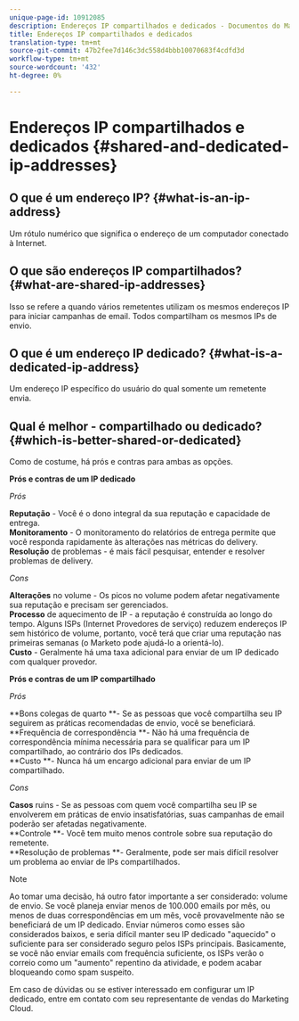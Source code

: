 ```yaml
---
unique-page-id: 10912085
description: Endereços IP compartilhados e dedicados - Documentos do Marketing - Documentação do produto
title: Endereços IP compartilhados e dedicados
translation-type: tm+mt
source-git-commit: 47b2fee7d146c3dc558d4bbb10070683f4cdfd3d
workflow-type: tm+mt
source-wordcount: '432'
ht-degree: 0%

---
```



# Endereços IP compartilhados e dedicados {#shared-and-dedicated-ip-addresses}

## O que é um endereço IP? {#what-is-an-ip-address}

Um rótulo numérico que significa o endereço de um computador conectado à Internet.

## O que são endereços IP compartilhados? {#what-are-shared-ip-addresses}

Isso se refere a quando vários remetentes utilizam os mesmos endereços IP para iniciar campanhas de email. Todos compartilham os mesmos IPs de envio.

## O que é um endereço IP dedicado? {#what-is-a-dedicated-ip-address}

Um endereço IP específico do usuário do qual somente um remetente envia.

## Qual é melhor - compartilhado ou dedicado? {#which-is-better-shared-or-dedicated}

Como de costume, há prós e contras para ambas as opções.

**Prós e contras de um IP dedicado**

*Prós*

**Reputação**  - Você é o dono integral da sua reputação e capacidade de entrega.\
**Monitoramento**  - O monitoramento do relatórios de entrega permite que você responda rapidamente às alterações nas métricas do delivery.\
**Resolução**  de problemas - é mais fácil pesquisar, entender e resolver problemas de delivery.

*Cons*

**Alterações**  no volume - Os picos no volume podem afetar negativamente sua reputação e precisam ser gerenciados.\
**Processo**  de aquecimento de IP - a reputação é construída ao longo do tempo. Alguns ISPs (Internet Provedores de serviço) reduzem endereços IP sem histórico de volume, portanto, você terá que criar uma reputação nas primeiras semanas (o Marketo pode ajudá-lo a orientá-lo).\
**Custo**  - Geralmente há uma taxa adicional para enviar de um IP dedicado com qualquer provedor.

**Prós e contras de um IP compartilhado**

*Prós*

**Bons colegas de quarto **- Se as pessoas que você compartilha seu IP seguirem as práticas recomendadas de envio, você se beneficiará.\
**Frequência de correspondência **- Não há uma frequência de correspondência mínima necessária para se qualificar para um IP compartilhado, ao contrário dos IPs dedicados.\
**Custo **- Nunca há um encargo adicional para enviar de um IP compartilhado.

*Cons*

**Casos**  ruins - Se as pessoas com quem você compartilha seu IP se envolverem em práticas de envio insatisfatórias, suas campanhas de email poderão ser afetadas negativamente.\
**Controle **- Você tem muito menos controle sobre sua reputação do remetente.\
**Resolução de problemas **- Geralmente, pode ser mais difícil resolver um problema ao enviar de IPs compartilhados.

>[!NOTE]
>
>Ao tomar uma decisão, há outro fator importante a ser considerado: volume de envio. Se você planeja enviar menos de 100.000 emails por mês, ou menos de duas correspondências em um mês, você provavelmente não se beneficiará de um IP dedicado. Enviar números como esses são considerados baixos, e seria difícil manter seu IP dedicado &quot;aquecido&quot; o suficiente para ser considerado seguro pelos ISPs principais. Basicamente, se você não enviar emails com frequência suficiente, os ISPs verão o correio como um &quot;aumento&quot; repentino da atividade, e podem acabar bloqueando como spam suspeito.

Em caso de dúvidas ou se estiver interessado em configurar um IP dedicado, entre em contato com seu representante de vendas do Marketing Cloud.